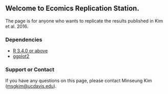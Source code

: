 ## Welcome to Ecomics Replication Station.

The page is for anyone who wants to replicate the results published in Kim et al. 2016. 

### Dependencies

- [R 3.4.0 or above](https://www.r-project.org/)
- [ggplot2](http://ggplot2.org/)

### Support or Contact

If you have any questions on this page, please contact Minseung Kim (msgkim@ucdavis.edu).

